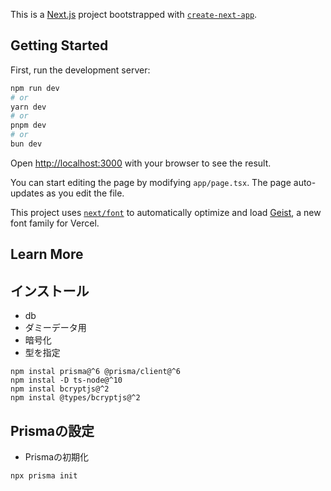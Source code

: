 This is a [Next.js](https://nextjs.org) project bootstrapped with [`create-next-app`](https://nextjs.org/docs/app/api-reference/cli/create-next-app).

## Getting Started

First, run the development server:

```bash
npm run dev
# or
yarn dev
# or
pnpm dev
# or
bun dev
```

Open [http://localhost:3000](http://localhost:3000) with your browser to see the result.

You can start editing the page by modifying `app/page.tsx`. The page auto-updates as you edit the file.

This project uses [`next/font`](https://nextjs.org/docs/app/building-your-application/optimizing/fonts) to automatically optimize and load [Geist](https://vercel.com/font), a new font family for Vercel.

## Learn More

## インストール
- db
- ダミーデータ用
- 暗号化
- 型を指定

```
npm instal prisma@^6 @prisma/client@^6
npm instal -D ts-node@^10
npm instal bcryptjs@^2
npm instal @types/bcryptjs@^2
```

## Prismaの設定
- Prismaの初期化
```
npx prisma init
```
